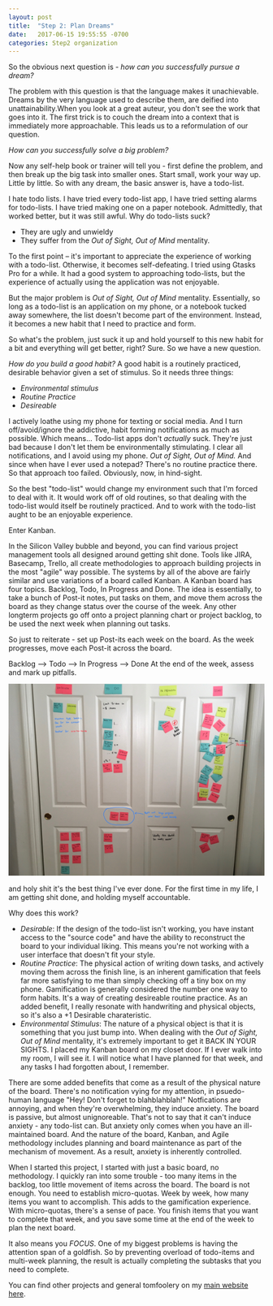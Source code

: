 ```yaml
---
layout: post
title:  "Step 2: Plan Dreams"
date:   2017-06-15 19:55:55 -0700
categories: Step2 organization
---
```


So the obvious next question is - *how can you successfully pursue a dream?*

The problem with this question is that the language makes it unachievable.  Dreams by the very language used to describe them, are deified into unattainability.When you look at a great auteur, you don't see the work that goes into it. 
The first trick is to couch the dream into a context that is immediately more approachable. This leads us to a reformulation of our question.

*How can you successfully solve a big problem?*

Now any self-help book or trainer will tell you - first define the problem, and then break up the big task into smaller ones.
Start small, work your way up. Little by little.
So with any dream, the basic answer is, have a todo-list.

I hate todo lists. I have tried every todo-list app, I have tried setting alarms for todo-lists. I have tried making one on a paper notebook. Admittedly, that worked better, but it was still awful.
Why do todo-lists suck?
* They are ugly and unwieldy 
* They suffer from the *Out of Sight, Out of Mind* mentality.

To the first point – it's important to appreciate the experience of working with a todo-list. Otherwise, it becomes self-defeating. I tried using Gtasks Pro for a while. It had a good system to approaching todo-lists, but the experience of actually using the application was not enjoyable. 

But the major problem is *Out of Sight, Out of Mind* mentality. Essentially, so long as a todo-list is an application on my phone, or a notebook tucked away somewhere, the list doesn't become part of the environment.
Instead, it becomes a new habit that I need to practice and form.

So what's the problem, just suck it up and hold yourself to this new habit for a bit and everything will get better, right?
Sure. So we have a new question. 

*How do you build a good habit?*
A good habit is a routinely practiced, desirable behavior given a set of stimulus.
So it needs three things:
* _Environmental stimulus_
* _Routine Practice_
* _Desireable_

I actively loathe using my phone for texting or social media. And I turn off/avoid/ignore the addictive, habit forming notifications as much as possible. Which means...
Todo-list apps don't *actually* suck. They're just bad because I don't let them be environmentally stimulating. I clear all notifications, and I avoid using my phone. *Out of Sight, Out of Mind.*  And since when have I ever used a notepad? There's no routine practice there. So that approach too failed. Obviously, now, in hind-sight.

So the best "todo-list" would change my environment such that I'm forced to deal with it. It would work off of old routines, so that dealing with the todo-list would itself be routinely practiced. And to work with the todo-list aught to be an enjoyable experience.

Enter Kanban.

In the Silicon Valley bubble and beyond, you can find various project management tools all designed around getting shit done. Tools like JIRA, Basecamp, Trello, all create methodologies to approach building projects in the most "agile" way possible.
The systems by all of the above are fairly similar and use variations of a board called Kanban. 
A Kanban board has four topics. Backlog, Todo, In Progress and Done. 
The idea is essentially, to take a bunch of Post-it notes, put tasks on them, and move them across the board as they change status over the course of the week. Any other longterm projects go off onto a project planning chart or project backlog, to be used the next week when planning out tasks. 

So just to reiterate - set up Post-its each week on the board. As the week progresses, move each Post-it across the board.

Backlog --> Todo --> In Progress --> Done
At the end of the week, assess and mark up pitfalls.

![Here's mine.](/assets/img/kanbanAttempt1.JPG)


and holy shit it's the best thing I've ever done. For the first time in my life, I am getting shit done, and holding myself accountable.

Why does this work?
* _Desirable_: If the design of the todo-list isn't working, you have instant access to the "source code" and have the ability to reconstruct the board to your individual liking. This means you're not working with a user interface that doesn't fit your style.
* _Routine Practice_: The physical action of writing down tasks, and actively moving them across the finish line, is an inherent gamification that feels far more satisfying to me than simply checking off a tiny box on my phone. Gamification is generally considered the number one way to form habits. It's a way of creating desireable routine practice. As an added benefit, I really resonate with handwriting and  physical objects, so it's also a +1 Desirable charateristic.
* _Environmental Stimulus_: The nature of a physical object is that it is something that you just bump into. When dealing with the *Out of Sight, Out of Mind* mentality, it's extremely important to get it BACK IN YOUR SIGHTS. I placed my Kanban board on my closet door. If I ever walk into my room, I will see it. I will notice what I have planned for that week, and any tasks I had forgotten about, I remember. 


There are some added benefits that come as a result of the physical nature of the board. There's no notification vying for my attention, in psuedo-human language "Hey! Don't forget to blahblahblah!" Notfications are annoying, and when they're overwhelming, they induce anxiety.
The board is passive, but almost unignoreable. That's not to say that it can't induce anxiety - any todo-list can. But anxiety only comes when you have an ill-maintained board. And the nature of the board, Kanban, and Agile methodology includes planning and board maintenance as part of the mechanism of movement. As a result, anxiety is inherently controlled.

When I started this project, I started with just a basic board, no methodology. I quickly ran into some trouble - too many items in the backlog, too little movement of items across the board. The board is not enough. You need to establish micro-quotas. Week by week, how many items you want to accomplish. This adds to the gamification experience. With micro-quotas, there's a sense of pace. You finish items that you want to complete that week, and you save some time at the end of the week to plan the next board.


It also means you _FOCUS_. One of my biggest problems is having the attention span of a goldfish. So by preventing overload of todo-items and multi-week planning, the result is actually completing the subtasks that you need to complete.


You can find other projects and general tomfoolery on my [main website here](http://tzeak.com).
